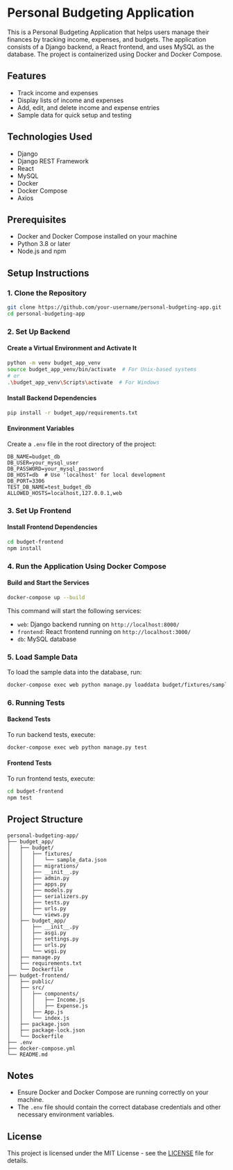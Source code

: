 # Personal Budgeting Application

This is a Personal Budgeting Application that helps users manage their finances by tracking income, expenses, and budgets. The application consists of a Django backend, a React frontend, and uses MySQL as the database. The project is containerized using Docker and Docker Compose.

## Features

- Track income and expenses
- Display lists of income and expenses
- Add, edit, and delete income and expense entries
- Sample data for quick setup and testing

## Technologies Used

- Django
- Django REST Framework
- React
- MySQL
- Docker
- Docker Compose
- Axios

## Prerequisites

- Docker and Docker Compose installed on your machine
- Python 3.8 or later
- Node.js and npm

## Setup Instructions

### 1. Clone the Repository

```bash
git clone https://github.com/your-username/personal-budgeting-app.git
cd personal-budgeting-app
```

### 2. Set Up Backend

#### Create a Virtual Environment and Activate It

```bash
python -m venv budget_app_venv
source budget_app_venv/bin/activate  # For Unix-based systems
# or
.\budget_app_venv\Scripts\activate  # For Windows
```

#### Install Backend Dependencies

```bash
pip install -r budget_app/requirements.txt
```

#### Environment Variables

Create a `.env` file in the root directory of the project:

```dotenv
DB_NAME=budget_db
DB_USER=your_mysql_user
DB_PASSWORD=your_mysql_password
DB_HOST=db  # Use 'localhost' for local development
DB_PORT=3306
TEST_DB_NAME=test_budget_db
ALLOWED_HOSTS=localhost,127.0.0.1,web
```

### 3. Set Up Frontend

#### Install Frontend Dependencies

```bash
cd budget-frontend
npm install
```

### 4. Run the Application Using Docker Compose

#### Build and Start the Services

```bash
docker-compose up --build
```

This command will start the following services:

- `web`: Django backend running on `http://localhost:8000/`
- `frontend`: React frontend running on `http://localhost:3000/`
- `db`: MySQL database

### 5. Load Sample Data

To load the sample data into the database, run:

```bash
docker-compose exec web python manage.py loaddata budget/fixtures/sample_data.json
```

### 6. Running Tests

#### Backend Tests

To run backend tests, execute:

```bash
docker-compose exec web python manage.py test
```

#### Frontend Tests

To run frontend tests, execute:

```bash
cd budget-frontend
npm test
```

## Project Structure

```
personal-budgeting-app/
├── budget_app/
│   ├── budget/
│   │   ├── fixtures/
│   │   │   └── sample_data.json
│   │   ├── migrations/
│   │   ├── __init__.py
│   │   ├── admin.py
│   │   ├── apps.py
│   │   ├── models.py
│   │   ├── serializers.py
│   │   ├── tests.py
│   │   ├── urls.py
│   │   └── views.py
│   ├── budget_app/
│   │   ├── __init__.py
│   │   ├── asgi.py
│   │   ├── settings.py
│   │   ├── urls.py
│   │   └── wsgi.py
│   ├── manage.py
│   ├── requirements.txt
│   └── Dockerfile
├── budget-frontend/
│   ├── public/
│   ├── src/
│   │   ├── components/
│   │   │   ├── Income.js
│   │   │   ├── Expense.js
│   │   ├── App.js
│   │   └── index.js
│   ├── package.json
│   ├── package-lock.json
│   └── Dockerfile
├── .env
├── docker-compose.yml
└── README.md
```

## Notes

- Ensure Docker and Docker Compose are running correctly on your machine.
- The `.env` file should contain the correct database credentials and other necessary environment variables.

## License

This project is licensed under the MIT License - see the [LICENSE](LICENSE) file for details.
